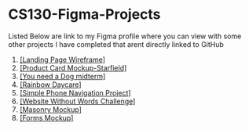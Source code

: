 # CS130-Figma-Projects

Listed Below are link to my Figma profile where you can view with some other projects I have completed that arent directly linked to GitHub

 1. <a href='https://www.figma.com/file/kefEQvuqxMeiT5fBqLj4o4/Untitled?type=design&mode=design&t=iI8OxeeGle9WNbj5-0'>[Landing Page Wireframe]</a> <br>
 2. <a href='https://www.figma.com/file/vG3bKt2asz6OJm9exbR6O1/Mockup?type=design&node-id=0-1&mode=design&t=iI8OxeeGle9WNbj5-0'>[Product Card Mockup-Starfield]</a>
 3. <a href= 'https://www.figma.com/file/uT73GDfSmvNs2NZzVM9WsT/You-need-a-Dog-Midterm?type=design&mode=design&t=fxZsMmleoe6nzuih-1'>[You need a Dog midterm]</a>
 4. <a href= 'https://www.figma.com/file/GGu7v3Bb2gNvbFJszNdVjs/Rainbow-Daycare?type=design&mode=design&t=fxZsMmleoe6nzuih-1'>[Rainbow Daycare]</a>
 5. <a href= 'https://www.figma.com/file/D5ax4BJbzh3U78tbmJ4f2N/Navigation-Menus?type=design&mode=design&t=fxZsMmleoe6nzuih-1'>[Simple Phone Navigation Project]</a>
 6. <a href= 'https://www.figma.com/file/rskPHJSs3dTwS5hHywd79F/Website-without-words-on-it-challenge?type=design&mode=design&t=fxZsMmleoe6nzuih-1'>[Website Without Words Challenge]</a>
 7. <a href= 'https://www.figma.com/file/VrpCC9ycfP19rFkFf4R32L/Masonry-Layout-mockup?type=design&mode=design&t=fxZsMmleoe6nzuih-1'>[Masonry Mockup]</a>
 8. <a href= 'https://www.figma.com/file/UQexwfhlUuBpTIY5JFnzt2/Forms-Mockup-Project?type=design&node-id=0%3A1&mode=design&t=1EPn8nDDOyJ9EiZW-1'>[Forms Mockup]</a>
